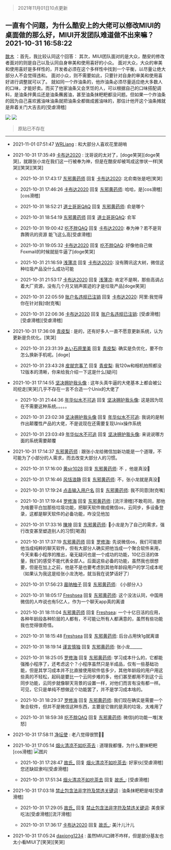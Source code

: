 > 2021年11月01日10点更新
<link rel="stylesheet" href="https://cdn.jsdelivr.net/gh/taotie6/sampleJSON@main/css/photo_show.css">
<meta name="referrer" content="no-referrer" />


 ## 一直有个问题，为什么酷安上的大佬可以修改MIUI的桌面做的那么好，MIUI开发团队难道做不出来嘛？ 2021-10-31 16:58:22

 [㪚木](https://www.coolapk.com/feed/31099889?shareKey=ZmNlODMxYWQ3ZDUxNjE3ZTVhYjE~) ：首先，我比较认同这个回答：
其次，MIUI团队面对的是大众，酷安的修改者面对的则是自己以及认同自身审美和使用喜好的小众。
面对大众，大众的审美和使用喜好是多样性的，开发者必须在这个多样性中找到一个平衡，以尽量让绝大部分人不会觉得违和。
面对小众，则不需要如此<!--break-->，只要针对自身的审美和使用喜好进行调整就可以了。
就如同一个炸油条的，他炸油条必须尽量适应绝大多数人的口味，才能好卖。而买了他家油条又会烹饪的人，可以根据自己的口味搭配调料，是油条拌黄瓜还是油条蘸酱油，甚至油条抹粑粑都没问题。但如果一个炸油条的因为自己喜欢酱油味油条就把油条全都做成酱油味的，那估计他开这个油条摊就是奔着关门大吉去的[受虐滑稽] 

<div class="album">
<img class="img-item" src="https://image.coolapk.com/feed/2021/1031/16/1081091_b551fe47_0701_6296@1080x626.png" />
<img class="img-item" src="https://image.coolapk.com/feed/2019/0507/23/1081091_4586_1095@230x167.gif" />
</div>

> 原贴已不存在 

 ------- 

- 2021-11-01 07:51:47 [WRLiang](uid=533595) : 和大部分人喜欢花里胡哨 

- 2021-10-31 17:35:49 [卡布达2020](uid=696546) : 沈哥说的太对了，[doge笑哭][doge笑哭]，就跟张小龙在我们这一行被奉为神，但是在酷安却被骂成这惨状一样[笑哭][笑哭][笑哭] 

    - 2021-10-31 17:43:17 [东邪黄药师](uid=983068) 回复 [卡布达2020](uid=696546): 北俞南张是吧[笑哭] 

    - 2021-10-31 17:46:26 [卡布达2020](uid=696546) 回复 [东邪黄药师](uid=983068): 哈哈，是[cos滑稽][cos滑稽] 

    - 2021-10-31 18:52:21 [道士哥哥QAQ](uid=857333) 回复 [东邪黄药师](uid=983068): 俞是哪个 

    - 2021-10-31 18:54:19 [东邪黄药师](uid=983068) 回复 [道士哥哥QAQ](uid=857333): 俞军 

    - 2021-10-31 19:00:42 [吃不胖QAQ](uid=2739014) 回复 [卡布达2020](uid=696546): 奉为神？若不是背靠腾讯的资源 能飞这么高[受虐滑稽] 

    - 2021-10-31 19:05:32 [卡布达2020](uid=696546) 回复 [吃不胖QAQ](uid=2739014): 好像他自己做Foxmail的时候就挺牛逼了[doge笑哭] 

    - 2021-10-31 21:16:59 [浅薄凉](uid=1630624) 回复 [卡布达2020](uid=696546): 没有腾讯这大树，微信这种垃圾产品没什么成功可能 

    - 2021-10-31 21:53:17 [卡布达2020](uid=696546) 回复 [浅薄凉](uid=1630624): 肯定不是啊，那些高调占着大厂资源，没有几个月又销声匿迹的才是垃圾产品[doge笑哭] 

    - 2021-10-31 22:05:59 [账户名违规已注销](uid=1039732) 回复 [卡布达2020](uid=696546): 阿里:我觉得你在针对我[t耐克嘴] 

    - 2021-10-31 22:06:36 [卡布达2020](uid=696546) 回复 [账户名违规已注销](uid=1039732): [受虐滑稽][受虐滑稽][受虐滑稽] 

- 2021-10-31 17:36:08 [青皮梨](uid=1109281) : 是的，还有好多人一直不愿意更新系统，认为更新是负优化。[笑哭] 

    - 2021-10-31 23:31:39 [あい石原里美](uid=791056) 回复 [青皮梨](uid=1109281): 确实是负优化，要不你怎么换新手机呢。[doge] 

    - 2021-10-31 23:43:28 [皮就完事了](uid=1485758) 回复 [青皮梨](uid=1109281): 我120w和相机拍照都没12版本的清晰，你来给我介绍一下这是什么[疑问] 

- 2021-10-31 17:14:55 [坚决拥护我头像](uid=1738203) : 这年头真牛逼的大佬基本上都会被公司挖走[笑哭]几乎不存在一言不合造一个Unix的大佬了 

    - 2021-10-31 21:44:36 [年华似水不可追](uid=625421) 回复 [坚决拥护我头像](uid=1738203): 这是因为现在不需要这种系统。。。。。 

    - 2021-10-31 23:02:38 [坚决拥护我头像](uid=1738203) 回复 [年华似水不可追](uid=625421): 我说的是制作出颠覆性产品的大佬，不是说现在还需要复现Unix操作系统 

    - 2021-10-31 23:03:49 [年华似水不可追](uid=625421) 回复 [坚决拥护我头像](uid=1738203): 来说说哪方面的系统需要颠覆 

- 2021-10-31 17:14:37 [东邪黄药师](uid=983068) : 跟张小龙给微信加新功能是一个道理，不可能为了小部分的人需求，而去改变大部分人的习惯。 

    - 2021-10-31 17:16:00 [黄sir1028](uid=905870) 回复 [东邪黄药师](uid=983068): 不 ，他是真没🐴 

    - 2021-10-31 17:16:46 [风恬浪静](uid=2415886) 回复 [东邪黄药师](uid=983068): 不，张小龙就是真没🐴 

    - 2021-10-31 17:19:24 [点击输入用户名](uid=2800220) 回复 [东邪黄药师](uid=983068): 我不同意[耐克嘴] 

    - 2021-10-31 17:19:44 [罗修海](uid=3774701) 回复 [东邪黄药师](uid=983068): [流汗滑稽]不敢苟同，那他为啥要平白加那些垃圾功能，把聊天软件做成微信os，云同步，多设备登录，这都是聊天软件的必备功能，咋没见他加 

    - 2021-10-31 17:33:16 [陳坤](uid=913668) 回复 [东邪黄药师](uid=983068): 🐙小龙是为了自己的需求，强行改变甚至塑造别人的习惯[喝酒] 

    - 2021-10-31 17:37:19 [东邪黄药师](uid=983068) 回复 [罗修海](uid=3774701): 先说微信os，我们可能把他当成纯粹的聊天软件，但有大部分人确实把他当成一个聚合软件来用，今天来看小程序的推出，毫无疑问也是一个成功的功能，10亿日活的体量，我们的感受不能代表全部人。后面这些必备的功能，虽然我也很想要，但是在加上之前<!--break-->，他是不是也要考虑到其他年龄段用户的学习成本呢（如果认为我这是给张小龙洗地，就当我在说梦话好了） 

    - 2021-10-31 17:56:23 [晨呐柚子](uid=1956918) 回复 [东邪黄药师](uid=983068): 《小部分人》 

    - 2021-10-31 18:05:17 [Freshsea](uid=1997345) 回复 [东邪黄药师](uid=983068): 这个没法认同，中国用微信的人咋说也有5亿人，作为一个聊天app真的离谱 

    - 2021-10-31 18:11:04 [东邪黄药师](uid=983068) 回复 [Freshsea](uid=1997345): 一个十亿日活的应用，各种年龄段各种阶层的人都有，不可能让所有人都满意的，虽然有些功能我也觉得很奇怪。 

    - 2021-10-31 18:15:48 [Freshsea](uid=1997345) 回复 [东邪黄药师](uid=983068): 后台占用快1g就离谱 

    - 2021-10-31 18:19:14 [谨言慎独](uid=6068957) 回复 [东邪黄药师](uid=983068): 张小龙______ 

    - 2021-10-31 18:25:05 [罗修海](uid=3774701) 回复 [东邪黄药师](uid=983068): 学习成本什么的，它都能强推小程序了，还考虑这个？小程序虽然只是半成品，仅有一些基础功能，但是其学习成本并不比直接使用软件低多少，其他年龄段的用户用这些真的不轻松，起码是要比一个云同步难的多，他们甚至都用不到这个云同步功能，云同步就像聊天背景的设置一样，对他们而言有没有都一样。可见<!--break-->，它只是单纯不想做这个功能罢了，并不是学习成本啥的。 

    - 2021-10-31 18:29:37 [罗修海](uid=3774701) 回复 [东邪黄药师](uid=983068): 我们现在确实是需要一个聚合软件，但并不是微信这种东西，主要是它做的是真的垃圾，太难用了 

    - 2021-10-31 18:59:38 [吃不胖QAQ](uid=2739014) 回复 [东邪黄药师](uid=983068): 微信lj的功能一堆[发怒] 

- 2021-10-31 17:58:11 [净坛使](uid=1518317) : 老八觉得很赞👍🏻 

- 2021-10-31 17:05:14 [烟火清凉不如吃茶去](uid=4279524) : 道理我都懂，为什么要抹粑粑[cos滑稽] ![图片](https://image.coolapk.com/feed/2021/1027/07/3878354_1653497c_9854_0614@959x959.jpeg)

    - 2021-10-31 17:28:47 [故氏_](uid=3192290) 回复 [烟火清凉不如吃茶去](uid=4279524): 好家伙[受虐滑稽]您还缺奴隶吗[受虐滑稽] 

    - 2021-10-31 17:51:34 [烟火清凉不如吃茶去](uid=4279524) 回复 [故氏_](uid=3192290): [受虐滑稽] 

- 2021-10-31 17:03:18 [禁止包含法非字符及禁违关键词](uid=568901) : 油条抹粑粑是啥[受虐滑稽] 

    - 2021-10-31 17:29:05 [故氏_](uid=3192290) 回复 [禁止包含法非字符及禁违关键词](uid=568901): 美食家吃法[受虐滑稽][流汗滑稽] 

    - 2021-10-31 17:36:17 [卡布达2020](uid=696546) 回复 [故氏_](uid=3192290): 美汁儿汁儿 

- 2021-10-31 17:05:24 [daxiong1234](uid=293333) : 虽然MIUI口碑不咋样，但是部分基友也太小看MIUI了[笑哭][笑哭] 

